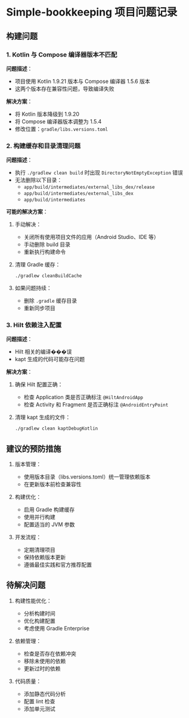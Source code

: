# Simple-bookkeeping 项目问题记录

## 构建问题

### 1. Kotlin 与 Compose 编译器版本不匹配

**问题描述**：
- 项目使用 Kotlin 1.9.21 版本与 Compose 编译器 1.5.6 版本
- 这两个版本存在兼容性问题，导致编译失败

**解决方案**：
- 将 Kotlin 版本降级到 1.9.20
- 将 Compose 编译器版本调整为 1.5.4
- 修改位置：`gradle/libs.versions.toml`

### 2. 构建缓存和目录清理问题

**问题描述**：
- 执行 `./gradlew clean build` 时出现 `DirectoryNotEmptyException` 错误
- 无法删除以下目录：
  - `app/build/intermediates/external_libs_dex/release`
  - `app/build/intermediates/external_libs_dex`
  - `app/build/intermediates`

**可能的解决方案**：
1. 手动解决：
   - 关闭所有使用项目文件的应用（Android Studio、IDE 等）
   - 手动删除 build 目录
   - 重新执行构建命令

2. 清理 Gradle 缓存：
   ```bash
   ./gradlew cleanBuildCache
   ```

3. 如果问题持续：
   - 删除 `.gradle` 缓存目录
   - 重新同步项目

### 3. Hilt 依赖注入配置

**问题描述**：
- Hilt 相关的编译���误
- kapt 生成的代码可能存在问题

**解决方案**：
1. 确保 Hilt 配置正确：
   - 检查 Application 类是否正确标注 `@HiltAndroidApp`
   - 检查 Activity 和 Fragment 是否正确标注 `@AndroidEntryPoint`

2. 清理 kapt 生成的文件：
   ```bash
   ./gradlew clean kaptDebugKotlin
   ```

## 建议的预防措施

1. 版本管理：
   - 使用版本目录（libs.versions.toml）统一管理依赖版本
   - 在更新版本前检查兼容性

2. 构建优化：
   - 启用 Gradle 构建缓存
   - 使用并行构建
   - 配置适当的 JVM 参数

3. 开发流程：
   - 定期清理项目
   - 保持依赖版本更新
   - 遵循最佳实践和官方推荐配置

## 待解决问题

1. 构建性能优化：
   - 分析构建时间
   - 优化构建配置
   - 考虑使用 Gradle Enterprise

2. 依赖管理：
   - 检查是否存在依赖冲突
   - 移除未使用的依赖
   - 更新过时的依赖

3. 代码质量：
   - 添加静态代码分析
   - 配置 lint 检查
   - 添加单元测试 